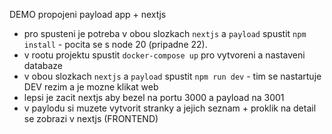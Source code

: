 DEMO propojeni payload app +  nextjs
- pro spusteni je potreba v obou slozkach `nextjs` a `payload` spustit `npm install` - pocita se s node 20 (pripadne 22).
- v rootu projektu spustit `docker-compose up` pro vytvoreni a nastaveni databaze
- v obou slozkach `nextjs` a `payload` spustit `npm run dev` - tim se nastartuje DEV rezim a je mozne klikat web
- lepsi je zacit nextjs aby bezel na portu 3000 a payload na 3001
- v paylodu si muzete vytvorit stranky a jejich seznam + proklik na detail se zobrazi v nextjs (FRONTEND)